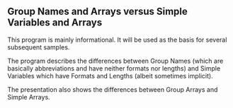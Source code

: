 ## Group Names and Arrays versus Simple Variables and Arrays

This program is mainly informational. It will be used as the basis for several subsequent samples.

The program describes the differences between Group Names (which are basically abbreviations and have neither formats nor lengths) and Simple Variables which have Formats and Lengths (albeit sometimes implicit).

The presentation also shows the differences between Group Arrays and Simple Arrays.

